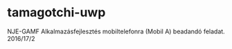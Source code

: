 # tamagotchi-uwp

NJE-GAMF
Alkalmazásfejlesztés mobiltelefonra (Mobil A) beadandó feladat.
2016/17/2
